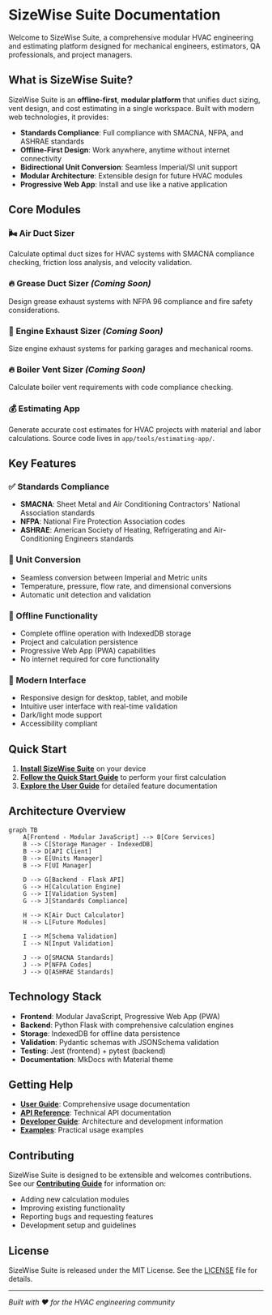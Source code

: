# SizeWise Suite Documentation

Welcome to SizeWise Suite, a comprehensive modular HVAC engineering and estimating platform designed for mechanical engineers, estimators, QA professionals, and project managers.

## What is SizeWise Suite?

SizeWise Suite is an **offline-first**, **modular platform** that unifies duct sizing, vent design, and cost estimating in a single workspace. Built with modern web technologies, it provides:

- **Standards Compliance**: Full compliance with SMACNA, NFPA, and ASHRAE standards
- **Offline-First Design**: Work anywhere, anytime without internet connectivity
- **Bidirectional Unit Conversion**: Seamless Imperial/SI unit support
- **Modular Architecture**: Extensible design for future HVAC modules
- **Progressive Web App**: Install and use like a native application

## Core Modules

### 🌬️ Air Duct Sizer
Calculate optimal duct sizes for HVAC systems with SMACNA compliance checking, friction loss analysis, and velocity validation.

### 🔥 Grease Duct Sizer *(Coming Soon)*
Design grease exhaust systems with NFPA 96 compliance and fire safety considerations.

### 🚗 Engine Exhaust Sizer *(Coming Soon)*
Size engine exhaust systems for parking garages and mechanical rooms.

### 🔥 Boiler Vent Sizer *(Coming Soon)*
Calculate boiler vent requirements with code compliance checking.

### 💰 Estimating App
Generate accurate cost estimates for HVAC projects with material and labor calculations. Source code lives in `app/tools/estimating-app/`.

## Key Features

### ✅ Standards Compliance
- **SMACNA**: Sheet Metal and Air Conditioning Contractors' National Association standards
- **NFPA**: National Fire Protection Association codes
- **ASHRAE**: American Society of Heating, Refrigerating and Air-Conditioning Engineers standards

### 🔄 Unit Conversion
- Seamless conversion between Imperial and Metric units
- Temperature, pressure, flow rate, and dimensional conversions
- Automatic unit detection and validation

### 💾 Offline Functionality
- Complete offline operation with IndexedDB storage
- Project and calculation persistence
- Progressive Web App (PWA) capabilities
- No internet required for core functionality

### 📱 Modern Interface
- Responsive design for desktop, tablet, and mobile
- Intuitive user interface with real-time validation
- Dark/light mode support
- Accessibility compliant

## Quick Start

1. **[Install SizeWise Suite](getting-started/installation.md)** on your device
2. **[Follow the Quick Start Guide](getting-started/quick-start.md)** to perform your first calculation
3. **[Explore the User Guide](user-guide/overview.md)** for detailed feature documentation

## Architecture Overview

```mermaid
graph TB
    A[Frontend - Modular JavaScript] --> B[Core Services]
    B --> C[Storage Manager - IndexedDB]
    B --> D[API Client]
    B --> E[Units Manager]
    B --> F[UI Manager]
    
    D --> G[Backend - Flask API]
    G --> H[Calculation Engine]
    G --> I[Validation System]
    G --> J[Standards Compliance]
    
    H --> K[Air Duct Calculator]
    H --> L[Future Modules]
    
    I --> M[Schema Validation]
    I --> N[Input Validation]
    
    J --> O[SMACNA Standards]
    J --> P[NFPA Codes]
    J --> Q[ASHRAE Standards]
```

## Technology Stack

- **Frontend**: Modular JavaScript, Progressive Web App (PWA)
- **Backend**: Python Flask with comprehensive calculation engines
- **Storage**: IndexedDB for offline data persistence
- **Validation**: Pydantic schemas with JSONSchema validation
- **Testing**: Jest (frontend) + pytest (backend)
- **Documentation**: MkDocs with Material theme

## Getting Help

- **[User Guide](user-guide/overview.md)**: Comprehensive usage documentation
- **[API Reference](api/overview.md)**: Technical API documentation
- **[Developer Guide](developer/architecture.md)**: Architecture and development information
- **[Examples](examples/basic-calculations.md)**: Practical usage examples

## Contributing

SizeWise Suite is designed to be extensible and welcomes contributions. See our **[Contributing Guide](developer/contributing.md)** for information on:

- Adding new calculation modules
- Improving existing functionality
- Reporting bugs and requesting features
- Development setup and guidelines

## License

SizeWise Suite is released under the MIT License. See the [LICENSE](https://github.com/sizewise-suite/sizewise-suite/blob/main/LICENSE) file for details.

---

*Built with ❤️ for the HVAC engineering community*
